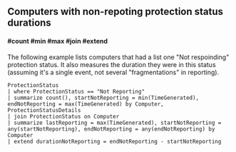 ## Computers with non-repoting protection status durations
#### #count #min #max #join #extend

The following example lists computers that had a list one "Not respoinding" protection status.
It also measures the duration they were in this status (assuming it's a single event, not several "fragmentations" in reporting).
```OQL
ProtectionStatus
| where ProtectionStatus == "Not Reporting"
| summarize count(), startNotReporting = min(TimeGenerated), endNotReporting = max(TimeGenerated) by Computer, ProtectionStatusDetails
| join ProtectionStatus on Computer
| summarize lastReporting = max(TimeGenerated), startNotReporting = any(startNotReporting), endNotReporting = any(endNotReporting) by Computer
| extend durationNotReporting = endNotReporting - startNotReporting
```